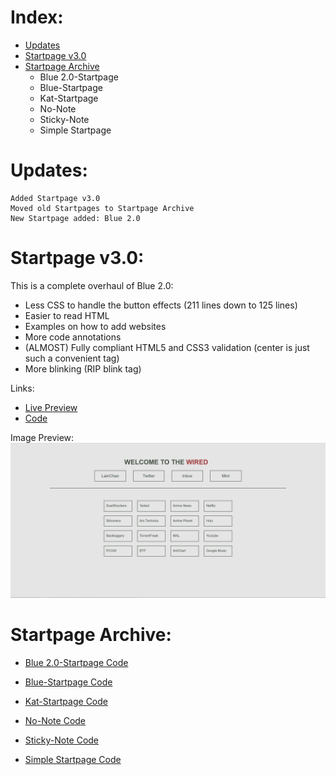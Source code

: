 Index:
=============
- [Updates](https://github.com/Bokagha/Startpages#updates)
- [Startpage v3.0](https://github.com/Bokagha/Startpages#startpage-v30)
- [Startpage Archive](https://github.com/Bokagha/Startpages#startpage-archive)
  - Blue 2.0-Startpage
  - Blue-Startpage
  - Kat-Startpage
  - No-Note
  - Sticky-Note
  - Simple Startpage

Updates:
=============
    Added Startpage v3.0
    Moved old Startpages to Startpage Archive
    New Startpage added: Blue 2.0

Startpage v3.0:
=============

This is a complete overhaul of Blue 2.0:
  - Less CSS to handle the button effects (211 lines down to 125 lines)
  - Easier to read HTML 
  - Examples on how to add websites 
  - More code annotations  
  - (ALMOST) Fully compliant HTML5 and CSS3 validation (center is just such a convenient tag)
  - More blinking (RIP blink tag)

Links: 
- [Live Preview](http://bokagha.github.io/Startpages/startpage-v3.0/index.html)
- [Code](https://github.com/Bokagha/Startpages/tree/master/startpage%20v3.0)

Image Preview:
![alt tag](preview-image.PNG "Homepage preview")
  	
Startpage Archive: 
=============

- [Blue 2.0-Startpage Code](https://github.com/Bokagha/Startpages/tree/master/archive/blue%202.0) 

- [Blue-Startpage Code](https://github.com/Bokagha/Startpages/tree/master/archive/blue) 

- [Kat-Startpage Code](https://github.com/Bokagha/Startpages/tree/master/archive/kat-startpage)

- [No-Note Code](https://github.com/Bokagha/Startpages/tree/master/archive/no-note)

- [Sticky-Note Code](https://github.com/Bokagha/Startpages/tree/master/archive/sticky-note)

- [Simple Startpage Code](https://github.com/Bokagha/Startpages/tree/master/archive/simple) 


